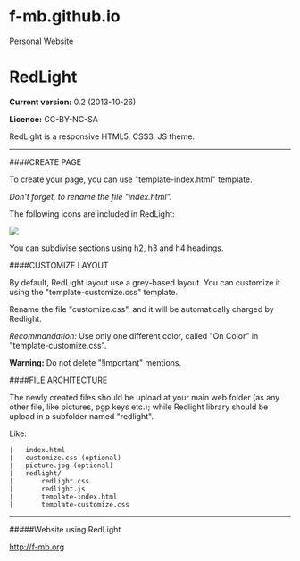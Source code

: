 f-mb.github.io
==============

Personal Website

RedLight
========


**Current version:** 0.2 (2013-10-26)

**Licence:** CC-BY-NC-SA

RedLight is a responsive HTML5, CSS3, JS theme.


***

####CREATE PAGE


To create your page, you can use "template-index.html" template.

*Don't forget, to rename the file "index.html".*

The following icons are included in RedLight:

<img src="icons/icons.jpg"/>

You can subdivise sections using h2, h3 and h4 headings. 

####CUSTOMIZE LAYOUT

By default, RedLight layout use a grey-based layout.
You can customize it using the "template-customize.css" template.

Rename the file "customize.css", and it will be automatically charged by Redlight.

*Recommandation:* Use only one different color, called "On Color" in "template-customize.css".

**Warning:** Do not delete "!important" mentions.

####FILE ARCHITECTURE

The newly created files should be upload at your main web folder (as any other file, like pictures, pgp keys etc.); while Redlight library should be upload in a subfolder named "redlight".

Like:

	|	index.html
	|	customize.css (optional)
	|	picture.jpg (optional)
	|	redlight/
	|		redlight.css
	|		redlight.js
	|		template-index.html
	|		template-customize.css

***

#####Website using RedLight

http://f-mb.org
